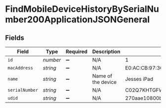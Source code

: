 # FindMobileDeviceHistoryBySerialNumber200ApplicationJSONGeneral


## Fields

| Field                                    | Type                                     | Required                                 | Description                              | Example                                  |
| ---------------------------------------- | ---------------------------------------- | ---------------------------------------- | ---------------------------------------- | ---------------------------------------- |
| `id`                                     | *number*                                 | :heavy_minus_sign:                       | N/A                                      | 1                                        |
| `macAddress`                             | *string*                                 | :heavy_minus_sign:                       | N/A                                      | E0:AC:CB:97:36:G4                        |
| `name`                                   | *string*                                 | :heavy_minus_sign:                       | Name of the device                       | Jesses iPad                              |
| `serialNumber`                           | *string*                                 | :heavy_minus_sign:                       | N/A                                      | C02Q7KHTGFWF                             |
| `udid`                                   | *string*                                 | :heavy_minus_sign:                       | N/A                                      | 270aae10800b6e61a2ee2bbc285eb967050b5984 |